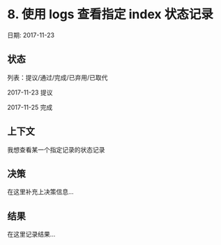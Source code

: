 # 8. 使用 logs 查看指定 index 状态记录

日期: 2017-11-23

## 状态

列表：提议/通过/完成/已弃用/已取代

2017-11-23 提议

2017-11-25 完成

## 上下文

我想查看某一个指定记录的状态记录

## 决策

在这里补充上决策信息...

## 结果

在这里记录结果...
